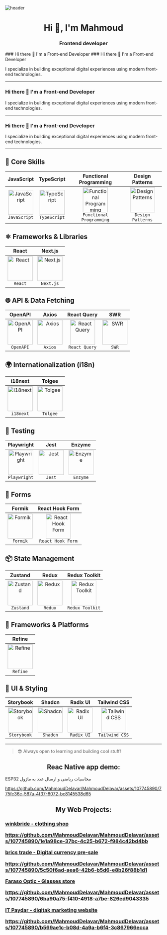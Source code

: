 <img src='https://user-images.githubusercontent.com/80781196/190216139-7697aa5a-c9a0-4bd6-80bf-3aca76a2e1c8.gif' alt='header' />

<h1 align="center">Hi 👋, I'm Mahmoud</h1>
<h3 align="center">Frontend developer</h3>
### Hi there 👋 I'm a Front-end Developer
### Hi there 👋 I'm a Front-end Developer

I specialize in building exceptional digital experiences using modern front-end technologies.

---
### Hi there 👋 I'm a Front-end Developer

I specialize in building exceptional digital experiences using modern front-end technologies.

---
### Hi there 👋 I'm a Front-end Developer

I specialize in building exceptional digital experiences using modern front-end technologies.

---

## 🧠 Core Skills

| JavaScript | TypeScript | Functional Programming | Design Patterns |
|:----------:|:----------:|:-----------------------:|:---------------:|
| <img width="80" height="80" src="https://img.shields.io/badge/JavaScript-F7DF1E?style=flat&logo=javascript&logoColor=black" alt="JavaScript" /> <br> <code>JavaScript</code> | <img width="80" height="80" src="https://img.shields.io/badge/TypeScript-3178C6?style=flat&logo=typescript&logoColor=white" alt="TypeScript" /> <br> <code>TypeScript</code> | <img width="80" height="80" src="https://img.shields.io/badge/Functional%20Programming-000000?style=flat" alt="Functional Programming" /> <br> <code>Functional Programming</code> | <img width="80" height="80" src="https://img.shields.io/badge/Design%20Patterns-000000?style=flat" alt="Design Patterns" /> <br> <code>Design Patterns</code> |

## ⚛️ Frameworks & Libraries

| React | Next.js |
|:-----:|:-------:|
| <img width="80" height="80" src="https://img.shields.io/badge/React-61DAFB?style=flat&logo=react&logoColor=black" alt="React" /> <br> <code>React</code> | <img width="80" height="80" src="https://img.shields.io/badge/Next.js-000000?style=flat&logo=nextdotjs&logoColor=white" alt="Next.js" /> <br> <code>Next.js</code> |

## 🌐 API & Data Fetching

| OpenAPI | Axios | React Query | SWR |
|:-------:|:-----:|:-----------:|:---:|
| <img width="80" height="80" src="https://img.shields.io/badge/OpenAPI-6BA539?style=flat&logo=openapiinitiative&logoColor=white" alt="OpenAPI" /> <br> <code>OpenAPI</code> | <img width="80" height="80" src="https://img.shields.io/badge/Axios-5A29E4?style=flat" alt="Axios" /> <br> <code>Axios</code> | <img width="80" height="80" src="https://img.shields.io/badge/React%20Query-FF4154?style=flat&logo=reactquery&logoColor=white" alt="React Query" /> <br> <code>React Query</code> | <img width="80" height="80" src="https://img.shields.io/badge/SWR-000000?style=flat" alt="SWR" /> <br> <code>SWR</code> |

## 🌍 Internationalization (i18n)

| i18next | Tolgee |
|:-------:|:------:|
| <img width="80" height="80" src="https://img.shields.io/badge/i18next-26A69A?style=flat" alt="i18next" /> <br> <code>i18next</code> | <img width="80" height="80" src="https://img.shields.io/badge/Tolgee-F44E3B?style=flat" alt="Tolgee" /> <br> <code>Tolgee</code> |

## 🧪 Testing

| Playwright | Jest | Enzyme |
|:----------:|:----:|:------:|
| <img width="80" height="80" src="https://img.shields.io/badge/Playwright-2EAD33?style=flat" alt="Playwright" /> <br> <code>Playwright</code> | <img width="80" height="80" src="https://img.shields.io/badge/Jest-C21325?style=flat&logo=jest&logoColor=white" alt="Jest" /> <br> <code>Jest</code> | <img width="80" height="80" src="https://img.shields.io/badge/Enzyme-663399?style=flat" alt="Enzyme" /> <br> <code>Enzyme</code> |

## 🧾 Forms

| Formik | React Hook Form |
|:------:|:---------------:|
| <img width="80" height="80" src="https://img.shields.io/badge/Formik-EF6262?style=flat" alt="Formik" /> <br> <code>Formik</code> | <img width="80" height="80" src="https://img.shields.io/badge/React%20Hook%20Form-EC5990?style=flat" alt="React Hook Form" /> <br> <code>React Hook Form</code> |

## 📦 State Management

| Zustand | Redux | Redux Toolkit |
|:-------:|:-----:|:-------------:|
| <img width="80" height="80" src="https://img.shields.io/badge/Zustand-000000?style=flat" alt="Zustand" /> <br> <code>Zustand</code> | <img width="80" height="80" src="https://img.shields.io/badge/Redux-764ABC?style=flat&logo=redux&logoColor=white" alt="Redux" /> <br> <code>Redux</code> | <img width="80" height="80" src="https://img.shields.io/badge/Redux%20Toolkit-764ABC?style=flat" alt="Redux Toolkit" /> <br> <code>Redux Toolkit</code> |

## 🚀 Frameworks & Platforms

| Refine |
|:------:|
| <img width="80" height="80" src="https://img.shields.io/badge/Refine-6C47FF?style=flat" alt="Refine" /> <br> <code>Refine</code> |

## 🧩 UI & Styling

| Storybook | Shadcn | Radix UI | Tailwind CSS |
|:---------:|:------:|:--------:|:------------:|
| <img width="80" height="80" src="https://img.shields.io/badge/Storybook-FF4785?style=flat&logo=storybook&logoColor=white" alt="Storybook" /> <br> <code>Storybook</code> | <img width="80" height="80" src="https://img.shields.io/badge/Shadcn-000000?style=flat" alt="Shadcn" /> <br> <code>Shadcn</code> | <img width="80" height="80" src="https://img.shields.io/badge/Radix%20UI-ffffff?style=flat" alt="Radix UI" /> <br> <code>Radix UI</code> | <img width="80" height="80" src="https://img.shields.io/badge/Tailwind%20CSS-38B2AC?style=flat&logo=tailwindcss&logoColor=white" alt="Tailwind CSS" /> <br> <code>Tailwind CSS</code> |

---

> 😎 Always open to learning and building cool stuff!

 <h2 align="center">Reac Native app demo:</h2>
 <p>  ESP32 محاسبات ریاضی  و ارسال عدد به ماژول   </p>
 
 https://github.com/MahmoudDelavar/MahmoudDelavar/assets/107745890/775fc36c-587a-4f37-8072-bc8145538d65

 
 <h2 align="center">My Web Projects:</h2>
 
  <a href='https://winkbride.ir' target="_blank" rel="noreferrer" ><h3 align='left'>winkbride - clothing shop </a>

  https://github.com/MahmoudDelavar/MahmoudDelavar/assets/107745890/1e1a98ce-37bc-4c25-b672-f984c42bd4bb

 <a href='https://bricstrade.net' target="_blank" rel="noreferrer" > brics trade - Digital currency pre-sale</a>
 
 https://github.com/MahmoudDelavar/MahmoudDelavar/assets/107745890/5c50f6ad-aea6-42b6-b5d6-e8b26f88b1d1


 <a href='https://www.farasoooptic.ir' target="_blank" rel="noreferrer" >Faraso Optic - Glasses store </a>
 
 https://github.com/MahmoudDelavar/MahmoudDelavar/assets/107745890/6ba90a75-f410-4918-a7be-826ed9043335

 <a href='https://www.itpaydar.com' target="_blank" rel="noreferrer" >IT Paydar - digitak marketing website </a>
 
 https://github.com/MahmoudDelavar/MahmoudDelavar/assets/107745890/b569ae1c-b08d-4a9a-b6f4-3c867966ecca
